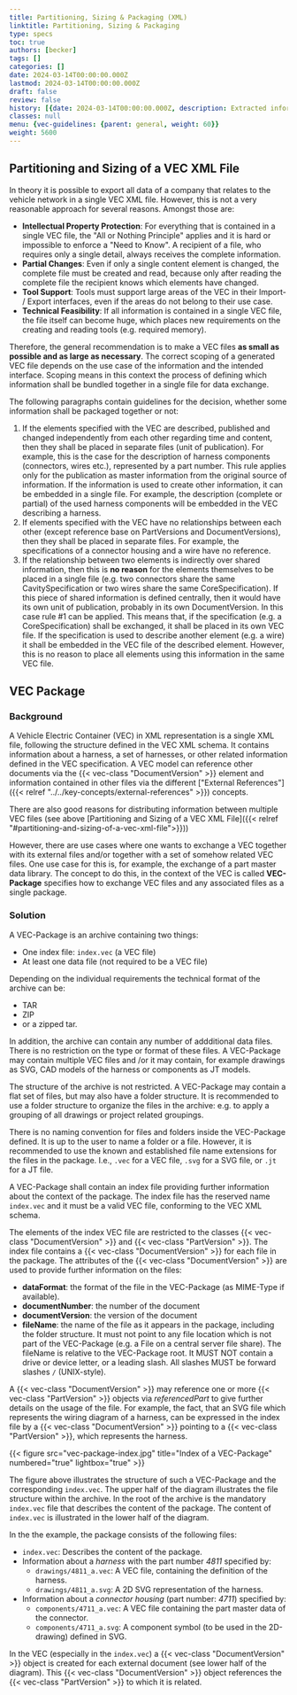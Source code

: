 ```yaml
---
title: Partitioning, Sizing & Packaging (XML)
linktitle: Partitioning, Sizing & Packaging
type: specs
toc: true
authors: [becker]
tags: []
categories: []
date: 2024-03-14T00:00:00.000Z
lastmod: 2024-03-14T00:00:00.000Z
draft: false
review: false
history: [{date: 2024-03-14T00:00:00.000Z, description: Extracted information from PSI recommendation and extended it where necesseray., issue: KBLFRM-1191}, {date: 2024-03-19T00:00:00.000Z, description: 'Consolidated information about the VEC package, added path format', issue: KBLFRM-1230}]
classes: null
menu: {vec-guidelines: {parent: general, weight: 60}}
weight: 5600
---
```


## Partitioning and Sizing of a VEC XML File

In theory it is possible to export all data of a company that relates to the vehicle network in a single VEC XML file. However, this is not a very reasonable approach for several reasons. Amongst those are:

* **Intellectual Property Protection**: For everything that is contained in a single VEC file, the "All or Nothing Principle" applies and it is hard or impossible to enforce a "Need to Know". A recipient of a file, who requires only a single detail, always receives the complete information.
* **Partial Changes**: Even if only a single content element is changed, the complete file must be created and read, because only after reading the complete file the recipient knows which elements have changed.
* **Tool Support**: Tools must support large areas of the VEC in their Import- / Export interfaces, even if the areas do not belong to their use case.
* **Technical Feasibility**: If all information is contained in a single VEC file, the file itself can become huge, which places new requirements on the creating and reading tools (e.g. required memory).

Therefore, the general recommendation is to make a VEC files **as small as possible and as large as necessary**. The correct scoping of a generated VEC file depends on the use case of the information and the intended interface. Scoping means in this context the process of defining which information shall be bundled together in a single file for data exchange.


The following paragraphs contain guidelines for the decision, whether some information shall be packaged together or not:

1. If the elements specified with the VEC are described, published and changed independently from each other regarding time and content, then they shall be placed in separate files (unit of publication). For example, this is the case for the description of harness components (connectors, wires etc.), represented by a part number. This rule applies only for the publication as master information from the original source of information. If the information is used to create other information, it can be embedded in a single file. For example, the description (complete or partial) of the used harness components will be embedded in the VEC describing a harness.
2. If elements specified with the VEC have no relationships between each other (except reference base on PartVersions and DocumentVersions), then they shall be placed in separate files. For example, the specifications of a connector housing and a wire have no reference.
3. If the relationship between two elements is indirectly over shared information, then this is **no reason** for the elements themselves to be placed in a single file (e.g. two connectors share the same CavitySpecification or two wires share the same CoreSpecification). If this piece of shared information is defined centrally, then it would have its own unit of publication, probably in its own DocumentVersion. In this case rule #1 can be applied. This means that, if the specification (e.g. a CoreSpecification) shall be exchanged, it shall be placed in its own VEC file. If the specification is used to describe another element (e.g. a wire) it shall be embedded in the VEC file of the described element. However, this is no reason to place all elements using this information in the same VEC file.

## VEC Package

### Background

A Vehicle Electric Container (VEC) in XML representation is a single XML file, following the structure defined in the VEC XML schema. It contains information about a harness, a set of harnesses, or other related information defined in the VEC specification. A VEC model can reference other documents via the {{< vec-class "DocumentVersion" >}} element and information contained in other files via the different ["External References"]({{< relref "../../key-concepts/external-references" >}}) concepts.

There are also good reasons for distributing information between multiple VEC files (see above [Partitioning and Sizing of a VEC XML File]({{< relref "#partitioning-and-sizing-of-a-vec-xml-file">}}))

However, there are use cases where one wants to exchange a VEC together with its external files and/or together with a set of somehow related VEC files. One use case for this is, for example, the exchange of a part master data library. The concept to do this, in the context of the VEC is called **VEC-Package** specifies how to exchange VEC files and any associated files as a single package.

### Solution

A VEC-Package is an archive containing two things:

-   One index file: `index.vec` (a VEC file)
-   At least one data file (not required to be a VEC file)

Depending on the individual requirements the technical format of the archive can be:

-   TAR
-   ZIP
-   or a zipped tar.

In addition, the archive can contain any number of addditional data files. There is no restriction on the type or format of these files. A VEC-Package may contain multiple VEC files and /or it may contain, for example drawings as SVG, CAD models of the harness or components as JT models.

The structure of the archive is not restricted. A VEC-Package may contain a flat set of files, but may also have a folder structure. It is recommended to use a folder structure to organize the files in the archive: e.g. to apply a grouping of all drawings or project related groupings.

There is no naming convention for files and folders inside the VEC-Package defined. It is up to the user to name a folder or a file. However, it is recommended to use the known and established file name extensions for the files in the package. I.e., `.vec` for a VEC file, `.svg` for a SVG file, or `.jt` for a JT file.

A VEC-Package shall contain an index file providing further information about the context of the package. The index file has the reserved name `index.vec` and it must be a valid VEC file, conforming to the VEC XML schema.

The elements of the index VEC file are restricted to the classes {{< vec-class "DocumentVersion" >}} and {{< vec-class "PartVersion" >}}. The index file contains a {{< vec-class "DocumentVersion" >}} for each file in the package. The attributes of the {{< vec-class "DocumentVersion" >}} are used to provide further information on the files:

-   **dataFormat**: the format of the file in the VEC-Package (as MIME-Type if available).
-   **documentNumber**: the number of the document
-   **documentVersion**: the version of the document
-   **fileName**: the name of the file as it appears in the package, including the folder structure. It must not point to any file location which is not part of the VEC-Package (e.g. a File on a central server file share). The fileName is relative to the VEC-Package root. It MUST NOT contain a drive or device letter, or a leading slash. All slashes MUST be forward slashes `/` (UNIX-style).

A {{< vec-class "DocumentVersion" >}} may reference one or more {{< vec-class "PartVersion" >}} objects via _referencedPart_ to give further details on the usage of the file. For example, the fact,
that an SVG file which represents the wiring diagram of a harness, can be expressed
in the index file by a {{< vec-class "DocumentVersion" >}} pointing to a {{< vec-class "PartVersion" >}}, which represents the
harness.

{{< figure src="vec-package-index.jpg" title="Index of a VEC-Package" numbered="true" lightbox="true" >}}

The figure above illustrates the structure of such a VEC-Package and the corresponding `index.vec`. The upper half of the diagram illustrates the file structure within the archive. In the root of the archive is the mandatory `index.vec` file that describes the content of the package. The content of `index.vec` is illustrated in the lower half of the diagram.

In the the example, the package consists of the following files:

-   `index.vec`: Describes the content of the package.
-   Information about a _harness_ with the part number _4811_ specified by:
    -   `drawings/4811_a.vec`: A VEC file, containing the definition of the harness.
    -   `drawings/4811_a.svg`: A 2D SVG representation of the harness.
-   Information about a _connector housing_ (part number: _4711_) specified by:
    -   `components/4711_a.vec`: A VEC file containing the part master data of the connector. 
    -   `components/4711_a.svg`: A component symbol (to be used in the 2D-drawing) defined in SVG.

In the VEC (especially in the `index.vec`) a {{< vec-class "DocumentVersion" >}} object is created for each external document (see lower half of the diagram). This {{< vec-class "DocumentVersion" >}} object references the {{< vec-class "PartVersion" >}} to which it is related.
